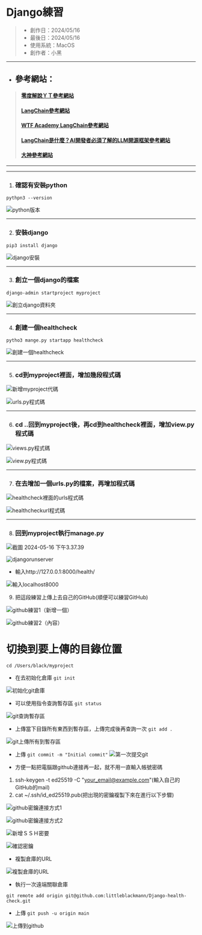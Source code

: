 # Django練習
> * 創作日：2024/05/16
> * 最後日：2024/05/16
> * 使用系統：MacOS
> * 創作者：小黑
---
* ## 參考網站：
> #### [零度解說ＹＴ參考網站](https://www.youtube.com/watch?v=3LLUyaHP-3I&t=433s)
> #### [LangChain參考網站](https://python.langchain.com/v0.1/docs/get_started/introduction/)
> #### [WTF Academy LangChain參考網站](https://www.youtube.com/watch?v=UQuKSGPpZW0&list=PL2fGiugrNooiIOPokp4tCZ71kVOdjBcsu&index=1)
> #### [LangChain是什麼？AI開發者必須了解的LLM開源框架參考網站](https://tw.alphacamp.co/blog/langchain-intro)
> #### [大神參考網站](https://chatgpt.com/?oai-dm=1)
---


---
1. ### 確認有安裝python
`pythpn3 --version`

![python版本](https://hackmd.io/_uploads/r1ZWBXXmR.png)

---

2. ### 安裝django
`pip3 install django`

![django安裝](https://hackmd.io/_uploads/SygBU77XA.png)

---

3. ### 創立一個django的檔案
`django-admin startproject myproject`

![創立django資料夾](https://hackmd.io/_uploads/ryegPmQQA.png)

---

4. ### 創建一個healthcheck
`pytho3 mange.py startapp healthcheck`

![創建一個healthcheck](https://hackmd.io/_uploads/HyMou7mmC.png)

---

5. ### cd到myproject裡面，增加幾段程式碼

![新增myproject代碼](https://hackmd.io/_uploads/r19EnQ7m0.png)

![urls.py程式碼](https://hackmd.io/_uploads/rkc2L4mQ0.png)

---

6. ### cd ..回到myproject後，再cd到healthcheck裡面，增加view.py程式碼

![views.py程式碼](https://hackmd.io/_uploads/BJNHAX7QC.png)

![view.py程式碼](https://hackmd.io/_uploads/HkAY07XX0.png)

---

7. ### 在去增加一個urls.py的檔案，再增加程式碼
![healthcheck裡面的urls程式碼](https://hackmd.io/_uploads/HJj0xNQmR.png)

![healthcheckurl程式碼](https://hackmd.io/_uploads/rkC8Z4mQ0.png)


---

8. ### 回到myproject執行manage.py

![截圖 2024-05-16 下午3.37.39](https://hackmd.io/_uploads/Bk4RPEmmR.png)

![djangorunserver](https://hackmd.io/_uploads/ByxqwEQXR.png)

* 輸入http://127.0.0.1:8000/health/

![輸入localhost8000](https://hackmd.io/_uploads/HJ2cuE7QR.png)

9. 把這段練習上傳上去自己的GitHub(順便可以練習GitHub)

![github練習1（新增一個）](https://hackmd.io/_uploads/SJG4mB7mA.png)

![github練習2（內容）](https://hackmd.io/_uploads/r1VzEHX70.png)

# 切換到要上傳的目錄位置
`cd /Users/black/myproject`
* 在去初始化倉庫
`git init`

![初始化git倉庫](https://hackmd.io/_uploads/BJOAUBQQA.png)

* 可以使用指令查詢暫存區
`git status`

![git查詢暫存區](https://hackmd.io/_uploads/ry1PwBX7C.png)

* 上傳當下目錄所有東西到暫存區，上傳完成後再查詢一次
`git add .`

![git上傳所有到暫存區](https://hackmd.io/_uploads/HJoE_HX7A.png)

* 上傳
`git commit -m "Initial commit"`
![第一次提交git](https://hackmd.io/_uploads/B1wmOI770.png)


* 方便一點把電腦跟github連接再一起，就不用一直輸入帳號密碼
1. ssh-keygen -t ed25519 -C "your_email@example.com"(輸入自己的GitHub的mail)
2. cat ~/.ssh/id_ed25519.pub(把出現的密鑰複製下來在進行以下步驟)

![github密鑰連接方式1](https://hackmd.io/_uploads/r1-5C87XC.png)

![github密鑰連接方式2](https://hackmd.io/_uploads/r1HqR87mR.png)

![新增ＳＳＨ密要](https://hackmd.io/_uploads/ry99AUQmA.png)

![確認密鑰](https://hackmd.io/_uploads/r1A9AL7QA.png)

* 複製倉庫的URL

![複製倉庫的URL](https://hackmd.io/_uploads/ByC8FS77A.png)

* 執行一次遠端關聯倉庫
```
git remote add origin git@github.com:littleblackmann/Django-health-check.git
```

* 上傳
`git push -u origin main`

![上傳到github](https://hackmd.io/_uploads/BybzoIX7A.png)
























